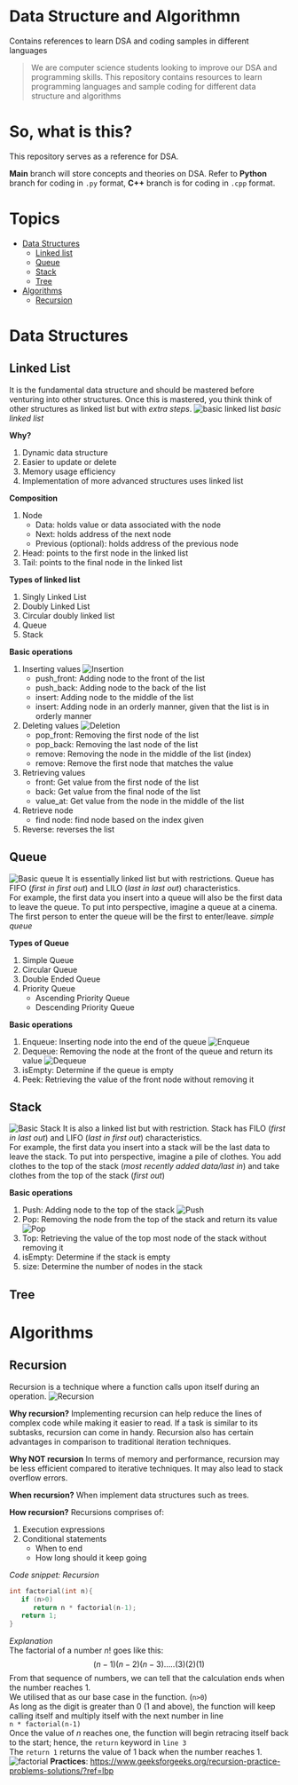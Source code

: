 # Data Structure and Algorithmn
 Contains references to learn DSA and coding samples in different languages

> We are computer science students looking to improve our DSA and programming skills. This repository contains resources to learn programming languages and sample coding for different data structure and algorithms

# So, what is this?
This repository serves as a reference for DSA. 

**Main** branch will store concepts and theories on DSA. Refer to **Python** branch for coding in `.py` format, **C++** branch is for coding in `.cpp` format.

# Topics
- [Data Structures](#data-structures)
  - [Linked list](#linked-list)
  - [Queue](#queue)
  - [Stack](#stack)
  - [Tree](#tree)
- [Algorithms](#algorithms)
   - [Recursion](#recursion)

# Data Structures
## Linked List
It is the fundamental data structure and should be mastered before venturing into other structures. Once this is mastered, you think think of other structures as linked list but with _extra steps_.
![basic linked list](https://github.com/HairyPotato69/Data-Structure-and-Algorithmn/blob/main/Images/Linked%20list/linked%20list.png)
_basic linked list_

**Why?**
1. Dynamic data structure
2. Easier to update or delete
3. Memory usage efficiency
4. Implementation of more advanced structures uses linked list

**Composition**
1. Node
   - Data: holds value or data associated with the node
   - Next: holds address of the next node
   - Previous (optional): holds address of the previous node
2. Head: points to the first node in the linked list
3. Tail: points to the final node in the linked list

**Types of linked list**
1. Singly Linked List
2. Doubly Linked List
3. Circular doubly linked list
4. Queue
5. Stack
 
**Basic operations**
1. Inserting values
![Insertion](https://github.com/HairyPotato69/Data-Structure-and-Algorithmn/blob/main/Images/Linked%20list/insertion.png)
    - push_front: Adding node to the front of the list
    - push_back: Adding node to the back of the list
    - insert: Adding node to the middle of the list
    - insert: Adding node in an orderly manner, given that the list is in orderly manner
3. Deleting values
![Deletion](https://github.com/HairyPotato69/Data-Structure-and-Algorithmn/blob/main/Images/Linked%20list/deletion.png)
   - pop_front: Removing the first node of the list
   - pop_back: Removing the last node of the list
   - remove: Removing the node in the middle of the list (index)
   - remove: Remove the first node that matches the value
5. Retrieving values
   - front: Get value from the first node of the list
   - back: Get value from the final node of the list
   - value_at: Get value from the node in the middle of the list
6. Retrieve node
   - find node: find node based on the index given
7. Reverse: reverses the list

## Queue
![Basic queue](https://github.com/HairyPotato69/Data-Structure-and-Algorithmn/blob/main/Images/Linked%20list/queue.png)
It is essentially linked list but with restrictions. Queue has FIFO (_first in first out_) and LILO (_last in last out_) characteristics. <br>
For example, the first data you insert into a queue will also be the first data to leave the queue. 
To put into perspective, imagine a queue at a cinema. The first person to enter the queue will be the first to enter/leave. _simple queue_ 

**Types of Queue**
1. Simple Queue
2. Circular Queue
3. Double Ended Queue
4. Priority Queue
   - Ascending Priority Queue
   - Descending Priority Queue

**Basic operations**
1. Enqueue: Inserting node into the end of the queue 
![Enqueue](https://github.com/HairyPotato69/Data-Structure-and-Algorithmn/blob/main/Images/Linked%20list/queue%20insert.png)
2. Dequeue: Removing the node at the front of the queue and return its value
![Dequeue](https://github.com/HairyPotato69/Data-Structure-and-Algorithmn/blob/main/Images/Linked%20list/dequeue.png)
3. isEmpty: Determine if the queue is empty
4. Peek: Retrieving the value of the front node without removing it

## Stack
![Basic Stack](https://github.com/HairyPotato69/Data-Structure-and-Algorithmn/blob/main/Images/Linked%20list/stack.png)
It is also a linked list but with restriction. Stack has FILO (_first in last out_) and LIFO (_last in first out_) characteristics. <br>
For example, the first data you insert into a stack will be the last data to leave the stack. 
To put into perspective, imagine a pile of clothes. You add clothes to the top of the stack (_most recently added data/last in_) and take clothes from the top of the stack (_first out_)

**Basic operations**
1. Push: Adding node to the top of the stack
![Push](https://github.com/HairyPotato69/Data-Structure-and-Algorithmn/blob/main/Images/Linked%20list/push.png)
2. Pop: Removing the node from the top of the stack and return its value
![Pop](https://github.com/HairyPotato69/Data-Structure-and-Algorithmn/blob/main/Images/Linked%20list/pop.png)
3. Top: Retrieving the value of the top most node of the stack without removing it
4. isEmpty: Determine if the stack is empty
5. size: Determine the number of nodes in the stack

## Tree

# Algorithms
## Recursion
Recursion is a technique where a function calls upon itself during an operation. 
![Recursion](https://github.com/HairyPotato69/Data-Structure-and-Algorithmn/blob/main/Images/recursion.png)

**Why recursion?**
Implementing recursion can help reduce the lines of complex code while making it easier to read. If a task is similar to its subtasks, recursion can come in handy. Recursion also has certain advantages in comparison to traditional iteration techniques. 

**Why NOT recursion**
In terms of memory and performance, recursion may be less efficient compared to iterative techniques. It may also lead to stack overflow errors.

**When recursion?**
When implement data structures such as trees. 

**How recursion?**
Recursions comprises of:
1. Execution expressions
2. Conditional statements
   - When to end
   - How long should it keep going

*Code snippet: Recursion*
```c++
int factorial(int n){
   if (n>0)
      return n * factorial(n-1);
   return 1;
}
```
*Explanation* <br>
The factorial of a number $n!$ goes like this:
$$(n-1)(n-2)(n-3).....(3)(2)(1)$$
From that sequence of numbers, we can tell that the calculation ends when the number reaches 1. <br>
We utilised that as our base case in the function. (`n>0`) <br>
As long as the digit is greater than 0 (1 and above), the function will keep calling itself and multiply itself with the next number in line<br>
`n * factorial(n-1)` <br>
Once the value of $n$ reaches one, the function will begin retracing itself back to the start; hence, the `return` keyword in `line 3`<br>
The `return 1` returns the value of 1 back when the number reaches 1. 
![factorial](https://github.com/HairyPotato69/Data-Structure-and-Algorithmn/blob/main/Images/recursive%20factorial.png)
**Practices**: https://www.geeksforgeeks.org/recursion-practice-problems-solutions/?ref=lbp